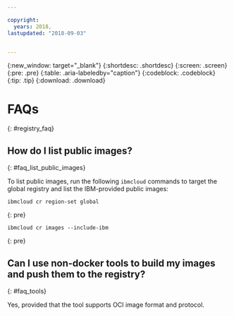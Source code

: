 ```yaml
---

copyright:
  years: 2018, 
lastupdated: "2018-09-03"


---
```


{:new_window: target="_blank"}
{:shortdesc: .shortdesc}
{:screen: .screen}
{:pre: .pre}
{:table: .aria-labeledby="caption"}
{:codeblock: .codeblock}
{:tip: .tip}
{:download: .download}


# FAQs
{: #registry_faq}


## How do I list public images?
{: #faq_list_public_images}

To list public images, run the following `ibmcloud` commands to target the global registry and list the IBM-provided public images:

```
ibmcloud cr region-set global
```
{: pre}

```
ibmcloud cr images --include-ibm
```
{: pre}


## Can I use non-docker tools to build my images and push them to the registry?
{: #faq_tools}

Yes, provided that the tool supports OCI image format and protocol.
